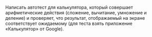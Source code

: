 Написать автотест для калькулятора, который совершает арифметические действия (сложение, вычитание, умножение и деление) 
и проверяет, что результат, отображаемый на экране соответствует ожидаемому (для теста взять приложение «Калькулятор» от Google).
